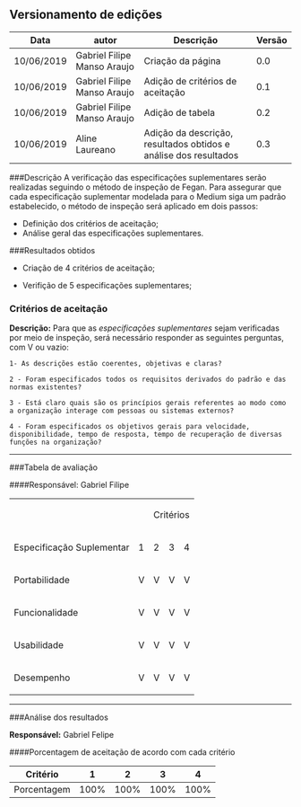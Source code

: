 ## Versionamento de edições
| Data           | autor                | Descrição                           |Versão|
|----------------|----------------------|-------------------------------------|------|
|   10/06/2019   | Gabriel Filipe Manso Araujo  | Criação da página | 0.0  |
|   10/06/2019   | Gabriel Filipe Manso Araujo  | Adição de critérios de aceitação | 0.1  |
|   10/06/2019   | Gabriel Filipe Manso Araujo  | Adição de tabela | 0.2  |
|   10/06/2019   | Aline Laureano               | Adição da descrição, resultados obtidos e análise dos resultados | 0.3 |

###Descrição
A verificação das especificações suplementares serão realizadas seguindo o método de inspeção de Fegan. Para assegurar que cada especificação suplementar modelada para o Medium siga um padrão estabelecido, o método de inspeção será aplicado em dois passos:

- Definição dos critérios de aceitação;
- Análise geral das especificações suplementares.

###Resultados obtidos
- Criação de 4 critérios de aceitação;

- Verifição de 5 especificações suplementares;

### Critérios de aceitação

**Descrição:**
Para que as *especificações suplementares* sejam verificadas por meio de inspeção, será necessário responder as seguintes perguntas, com V ou vazio:

    1- As descrições estão coerentes, objetivas e claras?

    2 - Foram especificados todos os requisitos derivados do padrão e das normas existentes?

    3 - Está claro quais são os princípios gerais referentes ao modo como a organização interage com pessoas ou sistemas externos?

    4 - Foram especificados os objetivos gerais para velocidade, disponibilidade, tempo de resposta, tempo de recuperação de diversas funções na organização?

***

###Tabela de avaliação

####Responsável: Gabriel Filipe

<table>
    <tr>
        <td></td>
        <td> </td>
        <td colspan="7">
            <p>Critérios</p>
        </td>
    </tr>
    <tr>
        <td >
            <p>Especificação Suplementar</p>
        </td>
        <td>
            <p>1</p>
        </td>
        <td>
            <p>2</p>
        </td>
        <td>
            <p>3</p>
        </td>
        <td>
            <p>4</p>
        </td>
    </tr>
    <tr>
        <td >
            <p>Portabilidade</p>
        </td>
        <td  >
            <p>V</p>
        </td>
        <td  >
            <p>V</p>
        </td>
        <td  >
            <p>V</p>
        </td>
        <td  >
            <p>V</p>
        </td>
    </tr>
    <tr>
        <td >
            <p>Funcionalidade</p>
        </td>
        <td  >
            <p>V</p>
        </td>
        <td  >
            <p>V</p>
        </td>
        <td  >
            <p>V</p>
        </td>
        <td  >
            <p>V</p>
        </td>
    </tr>
        <tr>
        <td >
            <p>Usabilidade</p>
        </td>
        <td  >
            <p>V</p>
        </td>
        <td  >
            <p>V</p>
        </td>
        <td  >
            <p>V</p>
        </td>
        <td  >
            <p>V</p>
        </td>
    </tr>
    <tr>
        <td >
            <p>Desempenho</p>
        </td>
        <td  >
            <p>V</p>
        </td>
        <td  >
            <p>V</p>
        </td>
        <td  >
            <p>V</p>
        </td>
        <td  >
            <p>V</p>
        </td>
    </tr>
</table>

***

###Análise dos resultados

**Responsável:** Gabriel Felipe

####Porcentagem de aceitação de acordo com cada critério

| Critério | 1 | 2 | 3 | 4 |
|----------|---|---|---|---|
| Porcentagem | 100% | 100% | 100% | 100% |
